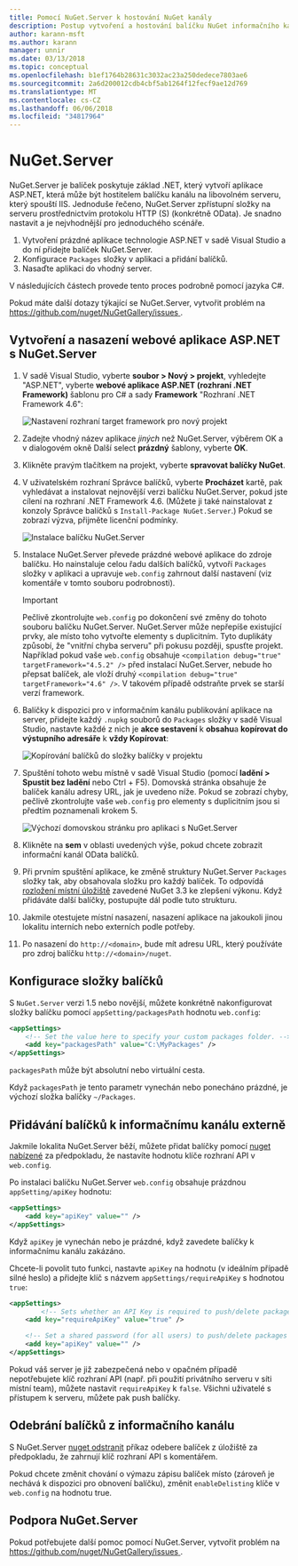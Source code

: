 ```yaml
---
title: Pomocí NuGet.Server k hostování NuGet kanály
description: Postup vytvoření a hostování balíčku NuGet informačního kanálu na libovolném serveru služby IIS pomocí NuGet.Server, zpřístupnění balíčků prostřednictvím protokolu HTTP a OData.
author: karann-msft
ms.author: karann
manager: unnir
ms.date: 03/13/2018
ms.topic: conceptual
ms.openlocfilehash: b1ef1764b28631c3032ac23a250dedece7803ae6
ms.sourcegitcommit: 2a6d200012cdb4cbf5ab1264f12fecf9ae12d769
ms.translationtype: MT
ms.contentlocale: cs-CZ
ms.lasthandoff: 06/06/2018
ms.locfileid: "34817964"
---
```

# <a name="nugetserver"></a>NuGet.Server

NuGet.Server je balíček poskytuje základ .NET, který vytvoří aplikace ASP.NET, která může být hostitelem balíčku kanálu na libovolném serveru, který spouští IIS. Jednoduše řečeno, NuGet.Server zpřístupní složky na serveru prostřednictvím protokolu HTTP (S) (konkrétně OData). Je snadno nastavit a je nejvhodnější pro jednoduchého scénáře.

1. Vytvoření prázdné aplikace technologie ASP.NET v sadě Visual Studio a do ní přidejte balíček NuGet.Server.
1. Konfigurace `Packages` složky v aplikaci a přidání balíčků.
1. Nasaďte aplikaci do vhodný server.

V následujících částech provede tento proces podrobně pomocí jazyka C#.

Pokud máte další dotazy týkající se NuGet.Server, vytvořit problém na [ https://github.com/nuget/NuGetGallery/issues ](https://github.com/nuget/NuGetGallery/issues).

## <a name="create-and-deploy-an-aspnet-web-application-with-nugetserver"></a>Vytvoření a nasazení webové aplikace ASP.NET s NuGet.Server

1. V sadě Visual Studio, vyberte **soubor > Nový > projekt**, vyhledejte "ASP.NET", vyberte **webové aplikace ASP.NET (rozhraní .NET Framework)** šablonu pro C# a sady **Framework** "Rozhraní .NET Framework 4.6":

    ![Nastavení rozhraní target framework pro nový projekt](media/Hosting_01-NuGet.Server-Set4.6.png)

1. Zadejte vhodný název aplikace *jiných* než NuGet.Server, výběrem OK a v dialogovém okně Další select **prázdný** šablony, vyberte **OK**.

1. Klikněte pravým tlačítkem na projekt, vyberte **spravovat balíčky NuGet**.

1. V uživatelském rozhraní Správce balíčků, vyberte **Procházet** kartě, pak vyhledávat a instalovat nejnovější verzi balíčku NuGet.Server, pokud jste cílení na rozhraní .NET Framework 4.6. (Můžete ji také nainstalovat z konzoly Správce balíčků s `Install-Package NuGet.Server`.) Pokud se zobrazí výzva, přijměte licenční podmínky.

    ![Instalace balíčku NuGet.Server](media/Hosting_02-NuGet.Server-Package.png)

1. Instalace NuGet.Server převede prázdné webové aplikace do zdroje balíčku. Ho nainstaluje celou řadu dalších balíčků, vytvoří `Packages` složky v aplikaci a upravuje `web.config` zahrnout další nastavení (viz komentáře v tomto souboru podrobnosti).

    > [!Important]
    > Pečlivě zkontrolujte `web.config` po dokončení své změny do tohoto souboru balíčku NuGet.Server. NuGet.Server může nepřepíše existující prvky, ale místo toho vytvořte elementy s duplicitním. Tyto duplikáty způsobí, že "vnitřní chyba serveru" při pokusu později, spusťte projekt. Například pokud vaše `web.config` obsahuje `<compilation debug="true" targetFramework="4.5.2" />` před instalací NuGet.Server, nebude ho přepsat balíček, ale vloží druhý `<compilation debug="true" targetFramework="4.6" />`. V takovém případě odstraňte prvek se starší verzí framework.

1. Balíčky k dispozici pro v informačním kanálu publikování aplikace na server, přidejte každý `.nupkg` souborů do `Packages` složky v sadě Visual Studio, nastavte každé z nich je **akce sestavení** k **obsahu**a **kopírovat do výstupního adresáře** k **vždy Kopírovat**:

    ![Kopírování balíčků do složky balíčky v projektu](media/Hosting_03-NuGet.Server-Package-Folder.png)

1. Spuštění tohoto webu místně v sadě Visual Studio (pomocí **ladění > Spustit bez ladění** nebo Ctrl + F5). Domovská stránka obsahuje že balíček kanálu adresy URL, jak je uvedeno níže. Pokud se zobrazí chyby, pečlivě zkontrolujte vaše `web.config` pro elementy s duplicitním jsou si předtím poznamenali krokem 5.

    ![Výchozí domovskou stránku pro aplikaci s NuGet.Server](media/Hosting_04-NuGet.Server-FeedHomePage.png)

1. Klikněte na **sem** v oblasti uvedených výše, pokud chcete zobrazit informační kanál OData balíčků.

1. Při prvním spuštění aplikace, ke změně struktury NuGet.Server `Packages` složky tak, aby obsahovala složku pro každý balíček. To odpovídá [rozložení místní úložiště](http://blog.nuget.org/20151118/nuget-3.3.html#folder-based-repository-commands) zavedené NuGet 3.3 ke zlepšení výkonu. Když přidáváte další balíčky, postupujte dál podle tuto strukturu.

1. Jakmile otestujete místní nasazení, nasazení aplikace na jakoukoli jinou lokalitu interních nebo externích podle potřeby.

1. Po nasazení do `http://<domain>`, bude mít adresu URL, který používáte pro zdroj balíčku `http://<domain>/nuget`.

## <a name="configuring-the-packages-folder"></a>Konfigurace složky balíčků

S `NuGet.Server` verzi 1.5 nebo novější, můžete konkrétně nakonfigurovat složky balíčku pomocí `appSetting/packagesPath` hodnotu `web.config`:

```xml
<appSettings>
    <!-- Set the value here to specify your custom packages folder. -->
    <add key="packagesPath" value="C:\MyPackages" />
</appSettings>
```

`packagesPath` může být absolutní nebo virtuální cesta.

Když `packagesPath` je tento parametr vynechán nebo ponecháno prázdné, je výchozí složka balíčky `~/Packages`.

## <a name="adding-packages-to-the-feed-externally"></a>Přidávání balíčků k informačnímu kanálu externě

Jakmile lokalita NuGet.Server běží, můžete přidat balíčky pomocí [nuget nabízené](../tools/cli-ref-push.md) za předpokladu, že nastavíte hodnotu klíče rozhraní API v `web.config`.

Po instalaci balíčku NuGet.Server `web.config` obsahuje prázdnou `appSetting/apiKey` hodnotu:

```xml
<appSettings>
    <add key="apiKey" value="" />
</appSettings>
```

Když `apiKey` je vynechán nebo je prázdné, když zavedete balíčky k informačnímu kanálu zakázáno.

Chcete-li povolit tuto funkci, nastavte `apiKey` na hodnotu (v ideálním případě silné heslo) a přidejte klíč s názvem `appSettings/requireApiKey` s hodnotou `true`:

```xml
<appSettings>
        <!-- Sets whether an API Key is required to push/delete packages -->
    <add key="requireApiKey" value="true" />

    <!-- Set a shared password (for all users) to push/delete packages -->
    <add key="apiKey" value="" />
</appSettings>
```

Pokud váš server je již zabezpečená nebo v opačném případě nepotřebujete klíč rozhraní API (např. při použití privátního serveru v síti místní team), můžete nastavit `requireApiKey` k `false`. Všichni uživatelé s přístupem k serveru, můžete pak push balíčky.

## <a name="removing-packages-from-the-feed"></a>Odebrání balíčků z informačního kanálu

S NuGet.Server [nuget odstranit](../tools/cli-ref-delete.md) příkaz odebere balíček z úložiště za předpokladu, že zahrnují klíč rozhraní API s komentářem.

Pokud chcete změnit chování o výmazu zápisu balíček místo (zároveň je nechává k dispozici pro obnovení balíčku), změnit `enableDelisting` klíče v `web.config` na hodnotu true.

## <a name="nugetserver-support"></a>Podpora NuGet.Server

Pokud potřebujete další pomoc pomocí NuGet.Server, vytvořit problém na [ https://github.com/nuget/NuGetGallery/issues ](https://github.com/nuget/NuGetGallery/issues).